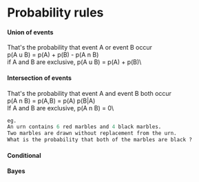 # Probability rules

#### Union of events

That's the probability that event A or event B occur\
p(A u B) = p(A) + p(B) - p(A n B)\
if A and B are exclusive, p(A u B) = p(A) + p(B)\

#### Intersection of events

That's the probability that event A and event B both occur\
p(A n B) = p(A,B) = p(A) p(B|A)\
If A and B are exclusive, p(A n B) = 0\

```r
eg.
An urn contains 6 red marbles and 4 black marbles. 
Two marbles are drawn without replacement from the urn. 
What is the probability that both of the marbles are black ?
```

#### Conditional



#### Bayes
